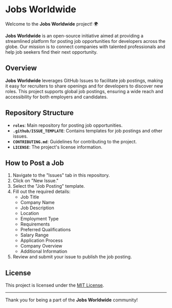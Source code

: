 # Jobs Worldwide

Welcome to the **Jobs Worldwide** project! 🌍

**Jobs Worldwide** is an open-source initiative aimed at providing a streamlined platform for posting job opportunities for developers across the globe. Our mission is to connect companies with talented professionals and help job seekers find their next opportunity.

## Overview

**Jobs Worldwide** leverages GitHub Issues to facilitate job postings, making it easy for recruiters to share openings and for developers to discover new roles. This project supports global job postings, ensuring a wide reach and accessibility for both employers and candidates.

## Repository Structure

- **`roles`**: Main repository for posting job opportunities.
- **`.github/ISSUE_TEMPLATE`**: Contains templates for job postings and other issues.
- **`CONTRIBUTING.md`**: Guidelines for contributing to the project.
- **`LICENSE`**: The project's license information.

## How to Post a Job

1. Navigate to the "Issues" tab in this repository.
2. Click on "New Issue."
3. Select the "Job Posting" template.
4. Fill out the required details:
   - Job Title
   - Company Name
   - Job Description
   - Location
   - Employment Type
   - Requirements
   - Preferred Qualifications
   - Salary Range
   - Application Process
   - Company Overview
   - Additional Information
5. Review and submit your issue to publish the job posting.

## License

This project is licensed under the [MIT License](./LICENSE).

---

Thank you for being a part of the **Jobs Worldwide** community!

